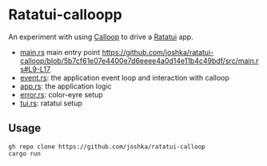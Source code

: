 # Ratatui-calloopp

An experiment with using [Calloop] to drive a [Ratatui] app.

- [main.rs](src/main.rs) main entry point
  <https://github.com/joshka/ratatui-calloop/blob/5b7cf61e07e4400e7d6eeee4a0d14e11b4c49bdf/src/main.rs#L9-L17>
- [event.rs](src/event.rs): the application event loop and interaction with calloop
- [app.rs](src/app.rs): the application logic
- [error.rs](src/error.rs): color-eyre setup
- [tui.rs](src/tui.rs): ratatui setup

## Usage

```shell
gh repo clone https://github.com/joshka/ratatui-calloop
cargo run
```

[Ratatui]: https://crates.io/crates/ratatui
[Calloop]: https://crates.io/crates/calloop
